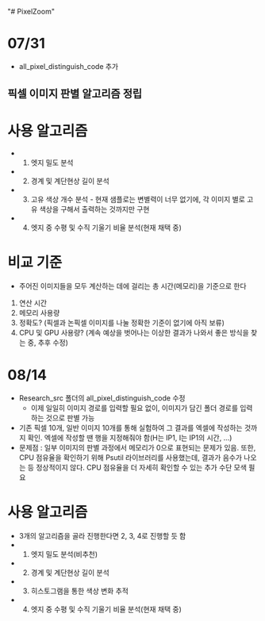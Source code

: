 "# PixelZoom"

# 07/31

- all_pixel_distinguish_code 추가

## 픽셀 이미지 판별 알고리즘 정립

# 사용 알고리즘

- 1. 엣지 밀도 분석
- 2. 경계 및 계단현상 길이 분석
- 3. 고유 색상 개수 분석 - 현재 샘플로는 변별력이 너무 없기에, 각 이미지 별로 고유 색상을 구해서 출력하는 것까지만 구현
- 4. 엣지 중 수평 및 수직 기울기 비율 분석(현재 채택 중)

# 비교 기준

- 주어진 이미지들을 모두 계산하는 데에 걸리는 총 시간(메모리)을 기준으로 한다

1. 연산 시간
2. 메모리 사용량
3. 정확도? (픽셀과 논픽셀 이미지를 나눌 정확한 기준이 없기에 아직 보류)
4. CPU 및 GPU 사용량? (계속 예상을 벗어나는 이상한 결과가 나와서 좋은 방식을 찾는 중, 추후 수정)

# 08/14

- Research_src 폴더의 all_pixel_distinguish_code 수정
  - 이제 일일히 이미지 경로를 입력할 필요 없이, 이미지가 담긴 폴더 경로를 입력하는 것으로 판별 가능
- 기존 픽셀 10개, 일반 이미지 10개를 통해 실험하여 그 결과를 엑셀에 작성하는 것까지 확인. 엑셀에 작성할 땐 행을 지정해줘야 함(H는 IP1, I는 IP1의 시간, ...)
- 문제점 : 일부 이미지의 판별 과정에서 메모리가 0으로 표현되는 문제가 있음. 또한, CPU 점유율을 확인하기 위해 Psutil 라이브러리를 사용했는데, 결과가 음수가 나오는 등 정상적이지 않다. CPU 점유율을 더 자세히 확인할 수 있는 추가 수단 모색 필요

# 사용 알고리즘
- 3개의 알고리즘을 골라 진행한다면 2, 3, 4로 진행할 듯 함
- 1. 엣지 밀도 분석(비추천)
- 2. 경계 및 계단현상 길이 분석
- 3. 히스토그램을 통한 색상 변화 추적
- 4. 엣지 중 수평 및 수직 기울기 비율 분석(현재 채택 중)

 

  
